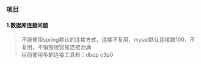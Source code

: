 ### 项目


#### 1.数据库连接问题
> 不能使用spring默认的连接方式，连接不复用，mysql默认连接数100，不复用，不销毁很容易连接池满</br>
目前使用多的连接工具有：dbcp c3p0
